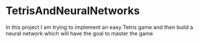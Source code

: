 # TetrisAndNeuralNetworks
In this project I am trying to implement an easy Tetris game and then build a neural network which will have the goal to master the game

